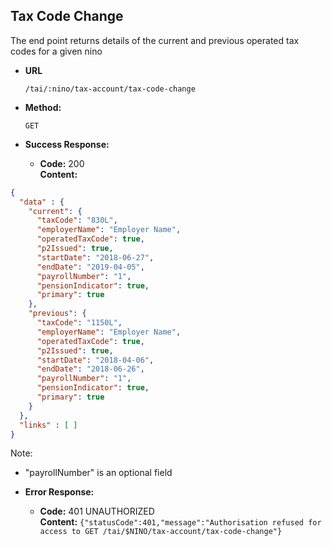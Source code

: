 Tax Code Change
-------------------
  The end point returns details of the current and previous operated tax codes for a given nino

* **URL**

  `/tai/:nino/tax-account/tax-code-change`

* **Method:**

  `GET`

* **Success Response:**

  * **Code:** 200 <br />
    **Content:**

```json
{
  "data" : {
    "current": {
      "taxCode": "830L",
      "employerName": "Employer Name",
      "operatedTaxCode": true,
      "p2Issued": true,
      "startDate": "2018-06-27",
      "endDate": "2019-04-05",
      "payrollNumber": "1",
      "pensionIndicator": true,
      "primary": true
    },
    "previous": {
      "taxCode": "1150L",
      "employerName": "Employer Name",
      "operatedTaxCode": true,
      "p2Issued": true,
      "startDate": "2018-04-06",
      "endDate": "2018-06-26",
      "payrollNumber": "1",
      "pensionIndicator": true,
      "primary": true
    }
  },
  "links" : [ ]
}
```

Note:
- "payrollNumber" is an optional field

* **Error Response:**

  * **Code:** 401 UNAUTHORIZED <br />
    **Content:** `{"statusCode":401,"message":"Authorisation refused for access to GET /tai/$NINO/tax-account/tax-code-change"}`